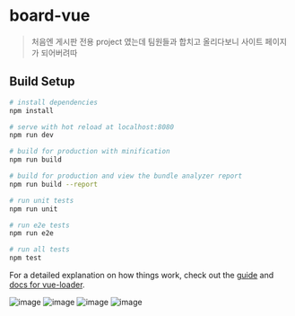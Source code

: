 # board-vue

> 처음엔 게시판 전용 project 였는데 팀원들과 합치고 올리다보니 사이트 페이지가 되어버려따

## Build Setup

``` bash
# install dependencies
npm install

# serve with hot reload at localhost:8080
npm run dev

# build for production with minification
npm run build

# build for production and view the bundle analyzer report
npm run build --report

# run unit tests
npm run unit

# run e2e tests
npm run e2e

# run all tests
npm test
```

For a detailed explanation on how things work, check out the [guide](http://vuejs-templates.github.io/webpack/) and [docs for vue-loader](http://vuejs.github.io/vue-loader).


![image](https://user-images.githubusercontent.com/87459350/219869578-51d615f5-0756-48a4-99fa-fd2563a5f092.png)
![image](https://user-images.githubusercontent.com/87459350/219869632-1c034820-518d-4646-a5e0-cd725c83f9b1.png)
![image](https://user-images.githubusercontent.com/87459350/219869647-67ee79e7-820e-49ad-b2ef-1c15cc7d1056.png)
![image](https://user-images.githubusercontent.com/87459350/219869661-5bb39560-a506-4b7f-939e-c5a2985996af.png)


